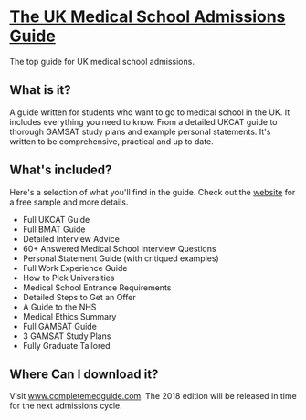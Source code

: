 # [The UK Medical School Admissions Guide](http://www.completemedguide.com/)
The top guide for UK medical school admissions.

What is it?
-
A guide written for students who want to go to medical school in the UK. It includes everything you need to know. From a detailed UKCAT guide to thorough GAMSAT study plans and example personal statements. It's written to be comprehensive, practical and up to date.

What's included?
-
Here's a selection of what you'll find in the guide. Check out the [website](http://www.completemedguide.com/) for a free sample and more details.
* Full UKCAT Guide
* Full BMAT Guide
* Detailed Interview Advice
* 60+ Answered Medical School Interview Questions
* Personal Statement Guide (with critiqued examples)
* Full Work Experience Guide
* How to Pick Universities
* Medical School Entrance Requirements
* Detailed Steps to Get an Offer
* A Guide to the NHS
* Medical Ethics Summary
* Full GAMSAT Guide
* 3 GAMSAT Study Plans
* Fully Graduate Tailored

Where Can I download it?
-
Visit www.completemedguide.com. The 2018 edition will be released in time for the next admissions cycle.
